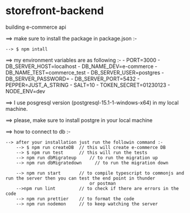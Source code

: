 # storefront-backend
building e-commerce api

==> make sure to install the package in package.json :-

    --> $ npm intall 

==> my environment variables are as following :- 
    - PORT=3000
    - DB_SERVER_HOST=localhost
    - DB_NAME_DEV=e-commerce
    - DB_NAME_TEST=commerce_test
    - DB_SERVER_USER=postgres
    - DB_SERVER_PASSWORD=<make sure to put your own password>
    - DB_SERVER_PORT=5432
    - PEPPER=JUST_A_STRING
    - SALT=10
    - TOKEN_SECRET=01230123
    - NODE_ENV=dev

==> I use posgresql version (postgresql-15.1-1-windows-x64) in my local machine.

==> please, make sure to install postgre in your local machine 

==> how to connect to db :- 

    --> after your installation just run the followin command :-
        --> $ npm run createDB  // this will create e-commerce DB 
        --> $ npm run test      // this will run the tests 
        --> npm run dbMigrateup     // to run the migration up 
        --> npm run dbMigratedown     // to run the migration down 

        --> npm run start       // to compile typescript to commonjs and run the server then you can test the end point in thunder
                                    or postman
        -->npm run lint         // to check if there are errors in the code 
        --> npm run prettier    // to format the code
        --> npm run nodemon     // to keep watching the server
        
